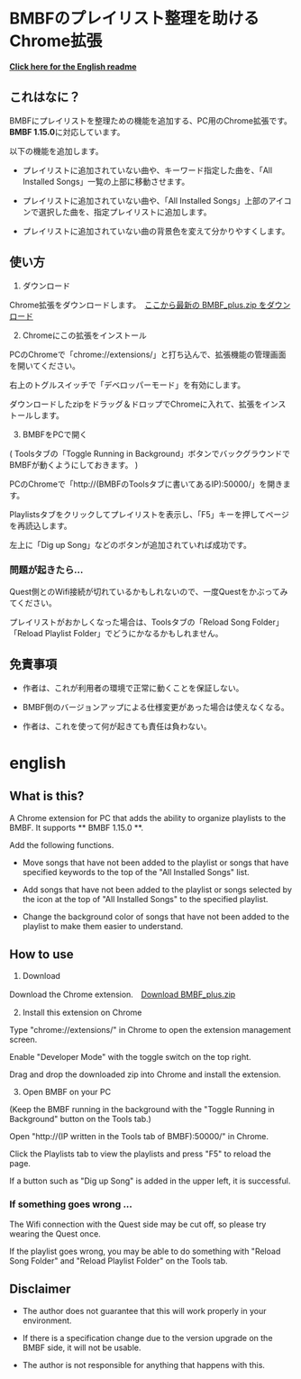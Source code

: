 BMBFのプレイリスト整理を助けるChrome拡張
==========================================================================================

**[Click here for the English readme](#english)**

これはなに？
------------------------------

BMBFにプレイリストを整理ための機能を追加する、PC用のChrome拡張です。**BMBF 1.15.0**に対応しています。

以下の機能を追加します。

- プレイリストに追加されていない曲や、キーワード指定した曲を、「All Installed Songs」一覧の上部に移動させます。

- プレイリストに追加されていない曲や、「All Installed Songs」上部のアイコンで選択した曲を、指定プレイリストに追加します。

- プレイリストに追加されていない曲の背景色を変えて分かりやすくします。


使い方
------------------------------

1. ダウンロード

  Chrome拡張をダウンロードします。　[ここから最新の BMBF_plus.zip をダウンロード](https://github.com/culage/BMBF_plus/releases)

2. Chromeにこの拡張をインストール

  PCのChromeで「chrome://extensions/」と打ち込んで、拡張機能の管理画面を開いてください。
  
  右上のトグルスイッチで「デベロッパーモード」を有効にします。
  
  ダウンロードしたzipをドラッグ＆ドロップでChromeに入れて、拡張をインストールします。

3. BMBFをPCで開く

  ( Toolsタブの「Toggle Running in Background」ボタンでバックグラウンドでBMBFが動くようにしておきます。 )
  
  PCのChromeで「http://(BMBFのToolsタブに書いてあるIP):50000/」を開きます。
  
  Playlistsタブをクリックしてプレイリストを表示し、「F5」キーを押してページを再読込します。
  
  左上に「Dig up Song」などのボタンが追加されていれば成功です。


### 問題が起きたら…

Quest側とのWifi接続が切れているかもしれないので、一度Questをかぶってみてください。

プレイリストがおかしくなった場合は、Toolsタブの「Reload Song Folder」「Reload Playlist Folder」でどうにかなるかもしれません。


免責事項
------------------------------

- 作者は、これが利用者の環境で正常に動くことを保証しない。

- BMBF側のバージョンアップによる仕様変更があった場合は使えなくなる。

- 作者は、これを使って何が起きても責任は負わない。



# english

What is this?
------------------------------

A Chrome extension for PC that adds the ability to organize playlists to the BMBF. It supports ** BMBF 1.15.0 **.

Add the following functions.

- Move songs that have not been added to the playlist or songs that have specified keywords to the top of the "All Installed Songs" list.

- Add songs that have not been added to the playlist or songs selected by the icon at the top of "All Installed Songs" to the specified playlist.

- Change the background color of songs that have not been added to the playlist to make them easier to understand.

How to use
------------------------------

1. Download

  Download the Chrome extension.　[Download BMBF_plus.zip](https://github.com/culage/BMBF_plus/releases)

2. Install this extension on Chrome

  Type "chrome://extensions/" in Chrome to open the extension management screen.
  
  Enable "Developer Mode" with the toggle switch on the top right.
  
  Drag and drop the downloaded zip into Chrome and install the extension.

3. Open BMBF on your PC

  (Keep the BMBF running in the background with the "Toggle Running in Background" button on the Tools tab.)
  
  Open "http://(IP written in the Tools tab of BMBF):50000/" in Chrome.
  
  Click the Playlists tab to view the playlists and press "F5" to reload the page.
  
  If a button such as "Dig up Song" is added in the upper left, it is successful.


### If something goes wrong ...

The Wifi connection with the Quest side may be cut off, so please try wearing the Quest once.

If the playlist goes wrong, you may be able to do something with "Reload Song Folder" and "Reload Playlist Folder" on the Tools tab.


Disclaimer
------------------------------

- The author does not guarantee that this will work properly in your environment.

- If there is a specification change due to the version upgrade on the BMBF side, it will not be usable.

- The author is not responsible for anything that happens with this.
